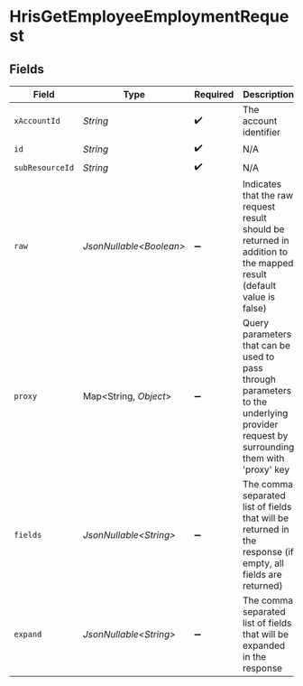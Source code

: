 # HrisGetEmployeeEmploymentRequest


## Fields

| Field                                                                                                                                                                                                                                                                                                                                                | Type                                                                                                                                                                                                                                                                                                                                                 | Required                                                                                                                                                                                                                                                                                                                                             | Description                                                                                                                                                                                                                                                                                                                                          | Example                                                                                                                                                                                                                                                                                                                                              |
| ---------------------------------------------------------------------------------------------------------------------------------------------------------------------------------------------------------------------------------------------------------------------------------------------------------------------------------------------------- | ---------------------------------------------------------------------------------------------------------------------------------------------------------------------------------------------------------------------------------------------------------------------------------------------------------------------------------------------------- | ---------------------------------------------------------------------------------------------------------------------------------------------------------------------------------------------------------------------------------------------------------------------------------------------------------------------------------------------------- | ---------------------------------------------------------------------------------------------------------------------------------------------------------------------------------------------------------------------------------------------------------------------------------------------------------------------------------------------------- | ---------------------------------------------------------------------------------------------------------------------------------------------------------------------------------------------------------------------------------------------------------------------------------------------------------------------------------------------------- |
| `xAccountId`                                                                                                                                                                                                                                                                                                                                         | *String*                                                                                                                                                                                                                                                                                                                                             | :heavy_check_mark:                                                                                                                                                                                                                                                                                                                                   | The account identifier                                                                                                                                                                                                                                                                                                                               |                                                                                                                                                                                                                                                                                                                                                      |
| `id`                                                                                                                                                                                                                                                                                                                                                 | *String*                                                                                                                                                                                                                                                                                                                                             | :heavy_check_mark:                                                                                                                                                                                                                                                                                                                                   | N/A                                                                                                                                                                                                                                                                                                                                                  |                                                                                                                                                                                                                                                                                                                                                      |
| `subResourceId`                                                                                                                                                                                                                                                                                                                                      | *String*                                                                                                                                                                                                                                                                                                                                             | :heavy_check_mark:                                                                                                                                                                                                                                                                                                                                   | N/A                                                                                                                                                                                                                                                                                                                                                  |                                                                                                                                                                                                                                                                                                                                                      |
| `raw`                                                                                                                                                                                                                                                                                                                                                | *JsonNullable\<Boolean>*                                                                                                                                                                                                                                                                                                                             | :heavy_minus_sign:                                                                                                                                                                                                                                                                                                                                   | Indicates that the raw request result should be returned in addition to the mapped result (default value is false)                                                                                                                                                                                                                                   |                                                                                                                                                                                                                                                                                                                                                      |
| `proxy`                                                                                                                                                                                                                                                                                                                                              | Map\<String, *Object*>                                                                                                                                                                                                                                                                                                                               | :heavy_minus_sign:                                                                                                                                                                                                                                                                                                                                   | Query parameters that can be used to pass through parameters to the underlying provider request by surrounding them with 'proxy' key                                                                                                                                                                                                                 |                                                                                                                                                                                                                                                                                                                                                      |
| `fields`                                                                                                                                                                                                                                                                                                                                             | *JsonNullable\<String>*                                                                                                                                                                                                                                                                                                                              | :heavy_minus_sign:                                                                                                                                                                                                                                                                                                                                   | The comma separated list of fields that will be returned in the response (if empty, all fields are returned)                                                                                                                                                                                                                                         | id,remote_id,employee_id,remote_employee_id,job_title,pay_rate,pay_period,pay_frequency,pay_currency,effective_date,end_date,employment_type,employment_contract_type,type,contract_type,change_reason,grade,work_time,payroll_code,fte,created_at,updated_at,start_date,active,department,team,cost_center,cost_centers,division,job,manager,groups |
| `expand`                                                                                                                                                                                                                                                                                                                                             | *JsonNullable\<String>*                                                                                                                                                                                                                                                                                                                              | :heavy_minus_sign:                                                                                                                                                                                                                                                                                                                                   | The comma separated list of fields that will be expanded in the response                                                                                                                                                                                                                                                                             | groups                                                                                                                                                                                                                                                                                                                                               |